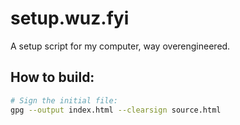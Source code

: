 # setup.wuz.fyi

A setup script for my computer, way overengineered.

## How to build:

```bash
# Sign the initial file:
gpg --output index.html --clearsign source.html
```
